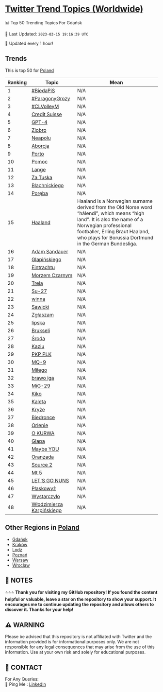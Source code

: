 [Twitter Trend Topics (Worldwide)](https://github.com/ErcinDedeoglu/Twitter-Trend-Topics)
==========


📊 Top 50 Trending Topics For Gdańsk

📆 Last Updated: `2023-03-15 19:16:39 UTC`

🔧 Updated every 1 hour!


## Trends

This is top 50 for [Poland](</Poland>)

| Ranking | Topic | Mean |
| ------- | ------------ | ------------ |
| 1 | [#BiedaPiS](http://twitter.com/search?q=%23BiedaPiS) | N/A |
| 2 | [#ParagonyGrozy](http://twitter.com/search?q=%23ParagonyGrozy) | N/A |
| 3 | [#CLVolleyM](http://twitter.com/search?q=%23CLVolleyM) | N/A |
| 4 | [Credit Suisse](http://twitter.com/search?q=Credit+Suisse) | N/A |
| 5 | [GPT-4](http://twitter.com/search?q=GPT-4) | N/A |
| 6 | [Ziobro](http://twitter.com/search?q=Ziobro) | N/A |
| 7 | [Neapolu](http://twitter.com/search?q=Neapolu) | N/A |
| 8 | [Aborcja](http://twitter.com/search?q=Aborcja) | N/A |
| 9 | [Porto](http://twitter.com/search?q=Porto) | N/A |
| 10 | [Pomoc](http://twitter.com/search?q=Pomoc) | N/A |
| 11 | [Lange](http://twitter.com/search?q=Lange) | N/A |
| 12 | [Za Tuska](http://twitter.com/search?q=Za+Tuska) | N/A |
| 13 | [Blachnickiego](http://twitter.com/search?q=Blachnickiego) | N/A |
| 14 | [Poręba](http://twitter.com/search?q=Por%c4%99ba) | N/A |
| 15 | [Haaland](http://twitter.com/search?q=Haaland) | Haaland is a Norwegian surname derived from the Old Norse word “hálendi”, which means “high land”. It is also the name of a Norwegian professional footballer, Erling Braut Haaland, who plays for Borussia Dortmund in the German Bundesliga. |
| 16 | [Adam Sandauer](http://twitter.com/search?q=Adam+Sandauer) | N/A |
| 17 | [Glapińskiego](http://twitter.com/search?q=Glapi%c5%84skiego) | N/A |
| 18 | [Eintrachtu](http://twitter.com/search?q=Eintrachtu) | N/A |
| 19 | [Morzem Czarnym](http://twitter.com/search?q=Morzem+Czarnym) | N/A |
| 20 | [Trela](http://twitter.com/search?q=Trela) | N/A |
| 21 | [Su-27](http://twitter.com/search?q=Su-27) | N/A |
| 22 | [winna](http://twitter.com/search?q=winna) | N/A |
| 23 | [Sawicki](http://twitter.com/search?q=Sawicki) | N/A |
| 24 | [Zgłaszam](http://twitter.com/search?q=Zg%c5%82aszam) | N/A |
| 25 | [lipska](http://twitter.com/search?q=lipska) | N/A |
| 26 | [Brukseli](http://twitter.com/search?q=Brukseli) | N/A |
| 27 | [Środa](http://twitter.com/search?q=%c5%9aroda) | N/A |
| 28 | [Kaziu](http://twitter.com/search?q=Kaziu) | N/A |
| 29 | [PKP PLK](http://twitter.com/search?q=PKP+PLK) | N/A |
| 30 | [MQ-9](http://twitter.com/search?q=MQ-9) | N/A |
| 31 | [Miłego](http://twitter.com/search?q=Mi%c5%82ego) | N/A |
| 32 | [brawo iga](http://twitter.com/search?q=brawo+iga) | N/A |
| 33 | [MiG-29](http://twitter.com/search?q=MiG-29) | N/A |
| 34 | [Kiko](http://twitter.com/search?q=Kiko) | N/A |
| 35 | [Kaleta](http://twitter.com/search?q=Kaleta) | N/A |
| 36 | [Kryże](http://twitter.com/search?q=Kry%c5%bce) | N/A |
| 37 | [Biedronce](http://twitter.com/search?q=Biedronce) | N/A |
| 38 | [Orlenie](http://twitter.com/search?q=Orlenie) | N/A |
| 39 | [O KURWA](http://twitter.com/search?q=O+KURWA) | N/A |
| 40 | [Glapa](http://twitter.com/search?q=Glapa) | N/A |
| 41 | [Maybe YOU](http://twitter.com/search?q=Maybe+YOU) | N/A |
| 42 | [Oranżada](http://twitter.com/search?q=Oran%c5%bcada) | N/A |
| 43 | [Source 2](http://twitter.com/search?q=Source+2) | N/A |
| 44 | [Mt 5](http://twitter.com/search?q=Mt+5) | N/A |
| 45 | [LET'S GO NUNS](http://twitter.com/search?q=LET%27S+GO+NUNS) | N/A |
| 46 | [Płaskowyż](http://twitter.com/search?q=P%c5%82askowy%c5%bc) | N/A |
| 47 | [Wystarczyło](http://twitter.com/search?q=Wystarczy%c5%82o) | N/A |
| 48 | [Włodzimierza Karpińskiego](http://twitter.com/search?q=W%c5%82odzimierza+Karpi%c5%84skiego) | N/A |



## Other Regions in [Poland](</Poland>)

* [Gdańsk](</Poland/Gdańsk.md>)
* [Kraków](</Poland/Kraków.md>)
* [Lodz](</Poland/Lodz.md>)
* [Poznań](</Poland/Poznań.md>)
* [Warsaw](</Poland/Warsaw.md>)
* [Wroclaw](</Poland/Wroclaw.md>)



## 📝 NOTES

⭐⭐⭐ **Thank you for visiting my GitHub repository! If you found the content helpful or valuable, leave a star on the repository to show your support. It encourages me to continue updating the repository and allows others to discover it. Thanks for your help!**


## ⚠️ WARNING

Please be advised that this repository is not affiliated with Twitter and the information provided is for informational purposes only. We are not responsible for any legal consequences that may arise from the use of this information. Use at your own risk and solely for educational purposes.


## 📨 CONTACT

 For Any Queries:  
            🏓 Ping Me : [LinkedIn](https://www.linkedin.com/in/ercindedeoglu/)
